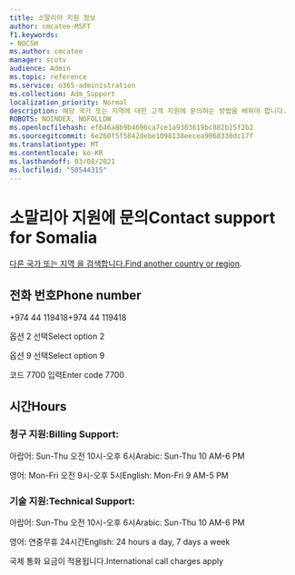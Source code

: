 ```yaml
---
title: 소말리아 지원 정보
author: cmcatee-MSFT
f1.keywords:
- NOCSH
ms.author: cmcatee
manager: scotv
audience: Admin
ms.topic: reference
ms.service: o365-administration
ms.collection: Adm_Support
localization_priority: Normal
description: 해당 국가 또는 지역에 대한 고객 지원에 문의하는 방법을 배워야 합니다.
ROBOTS: NOINDEX, NOFOLLOW
ms.openlocfilehash: ef646a8b9b4696ca7ce1a9383619bc882b15f2b2
ms.sourcegitcommit: 6e260f5f5842debe1098138eecea9068330dc17f
ms.translationtype: MT
ms.contentlocale: ko-KR
ms.lasthandoff: 03/08/2021
ms.locfileid: "50544315"
---
```

# <a name="contact-support-for-somalia"></a><span data-ttu-id="13fdf-103">소말리아 지원에 문의</span><span class="sxs-lookup"><span data-stu-id="13fdf-103">Contact support for Somalia</span></span>

<span data-ttu-id="13fdf-104">[다른 국가 또는 지역 을 검색합니다.](../contact-support-for-business-products.md)</span><span class="sxs-lookup"><span data-stu-id="13fdf-104">[Find another country or region](../contact-support-for-business-products.md).</span></span>

## <a name="phone-number"></a><span data-ttu-id="13fdf-105">전화 번호</span><span class="sxs-lookup"><span data-stu-id="13fdf-105">Phone number</span></span>
<span data-ttu-id="13fdf-106">+974 44 119418</span><span class="sxs-lookup"><span data-stu-id="13fdf-106">+974 44 119418</span></span>

<span data-ttu-id="13fdf-107">옵션 2 선택</span><span class="sxs-lookup"><span data-stu-id="13fdf-107">Select option 2</span></span>

<span data-ttu-id="13fdf-108">옵션 9 선택</span><span class="sxs-lookup"><span data-stu-id="13fdf-108">Select option 9</span></span>

<span data-ttu-id="13fdf-109">코드 7700 입력</span><span class="sxs-lookup"><span data-stu-id="13fdf-109">Enter code 7700</span></span>

## <a name="hours"></a><span data-ttu-id="13fdf-110">시간</span><span class="sxs-lookup"><span data-stu-id="13fdf-110">Hours</span></span>
### <a name="billing-support"></a><span data-ttu-id="13fdf-111">청구 지원:</span><span class="sxs-lookup"><span data-stu-id="13fdf-111">Billing Support:</span></span>

<span data-ttu-id="13fdf-112">아랍어: Sun-Thu 오전 10시-오후 6시</span><span class="sxs-lookup"><span data-stu-id="13fdf-112">Arabic: Sun-Thu 10 AM-6 PM</span></span>

<span data-ttu-id="13fdf-113">영어: Mon-Fri 오전 9시-오후 5시</span><span class="sxs-lookup"><span data-stu-id="13fdf-113">English: Mon-Fri 9 AM-5 PM</span></span>

### <a name="technical-support"></a><span data-ttu-id="13fdf-114">기술 지원:</span><span class="sxs-lookup"><span data-stu-id="13fdf-114">Technical Support:</span></span>

<span data-ttu-id="13fdf-115">아랍어: Sun-Thu 오전 10시-오후 6시</span><span class="sxs-lookup"><span data-stu-id="13fdf-115">Arabic: Sun-Thu 10 AM-6 PM</span></span>

<span data-ttu-id="13fdf-116">영어: 연중무휴 24시간</span><span class="sxs-lookup"><span data-stu-id="13fdf-116">English: 24 hours a day, 7 days a week</span></span>

<span data-ttu-id="13fdf-117">국제 통화 요금이 적용됩니다.</span><span class="sxs-lookup"><span data-stu-id="13fdf-117">International call charges apply</span></span>
